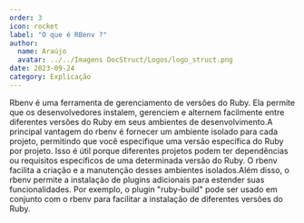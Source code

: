 ```yaml
---
order: 3
icon: rocket
label: "O que é RBenv ?"
author:
  name: Araújo
  avatar: ../../Imagens DocStruct/Logos/logo_struct.png
date: 2023-09-24
category: Explicação
---
```


Rbenv é uma ferramenta de gerenciamento de versões do Ruby. Ela permite que os desenvolvedores instalem, gerenciem e alternem facilmente entre diferentes versões do Ruby em seus ambientes de desenvolvimento.A principal vantagem do rbenv é fornecer um ambiente isolado para cada projeto, permitindo que você especifique uma versão específica do Ruby por projeto. Isso é útil porque diferentes projetos podem ter dependências ou requisitos específicos de uma determinada versão do Ruby. O rbenv facilita a criação e a manutenção desses ambientes isolados.Além disso, o rbenv permite a instalação de plugins adicionais para estender suas funcionalidades. Por exemplo, o plugin "ruby-build" pode ser usado em conjunto com o rbenv para facilitar a instalação de diferentes versões do Ruby.